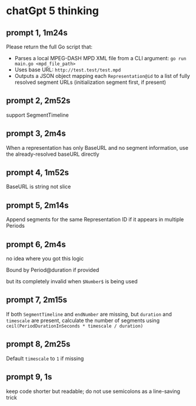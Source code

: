 # chatGpt 5 thinking

## prompt 1, 1m24s

Please return the full Go script that:

- Parses a local MPEG-DASH MPD XML file from a CLI argument: `go run main.go <mpd_file_path>`
- Uses base URL: `http://test.test/test.mpd`
- Outputs a JSON object mapping each `Representation@id` to a list of fully resolved segment URLs (initialization segment first, if present)

## prompt 2, 2m52s

support SegmentTimeline

## prompt 3, 2m4s

When a representation has only BaseURL and no segment information, use the
already-resolved baseURL directly

## prompt 4, 1m52s

BaseURL is string not slice

## prompt 5, 2m14s

Append segments for the same Representation ID if it appears in multiple
Periods

## prompt 6, 2m4s

no idea where you got this logic

Bound by Period@duration if provided

but its completely invalid when `$Number$` is being used

## prompt 7, 2m15s

If both `SegmentTimeline` and `endNumber` are missing, but `duration` and
`timescale` are present, calculate the number of segments using
`ceil(PeriodDurationInSeconds * timescale / duration)`

## prompt 8, 2m25s

Default `timescale` to `1` if missing

## prompt 9, 1s

keep code shorter but readable; do not use semicolons as a line-saving trick

